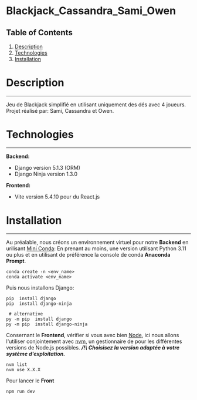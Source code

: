 # Blackjack_Cassandra_Sami_Owen
 
## Table of Contents
1. [Description](#description)
2. [Technologies](#technologies)
3. [Installation](#installation)

# Description
***
Jeu de Blackjack simplifié en utilisant uniquement des dés avec 4 joueurs.
Projet réalisé par: Sami, Cassandra et Owen.

# Technologies
***
**Backend:** 
* Django version 5.1.3 (ORM)
* Django Ninja version 1.3.0

**Frontend:**
* Vite version 5.4.10 pour du React.js

# Installation
***
Au préalable, nous créons un environnement virtuel pour notre **Backend** en urilisant [Mini Conda](https://docs.anaconda.com/miniconda/#miniconda-latest-installer-links): 
En prenant au moins, une version utilisant Python 3.11 ou plus et en utilisant de préférence la console de conda **Anaconda Prompt**.
```
conda create -n <env_name>
conda activate <env_name>
```
Puis nous installons Django:
```
pip  install django          
pip  install django-ninja

 # alternative
py -m pip  install django          
py -m pip  install django-ninja
```
Consernant le **Frontend**, vérifier si vous avec bien [Node](https://nodejs.org/fr), 
ici nous allons l'utiliser conjointement avec [nvm](https://github.com/nvm-sh/nvm?tab=readme-ov-file#installing-and-updating),
un gestionnaire de pour les différentes versions de Node.js possibles. ***/!\ Choisisez la version adaptée à votre système d'exploitation.*** 
```
nvm list
nvm use X.X.X
```
Pour lancer le **Front**
```
npm run dev
```
